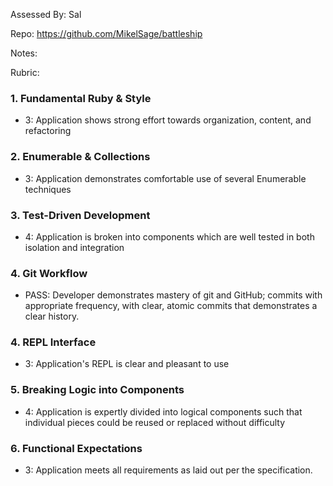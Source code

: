 Assessed By: Sal

Repo: https://github.com/MikelSage/battleship

Notes:

Rubric:

### 1. Fundamental Ruby & Style

* 3:  Application shows strong effort towards organization, content, and refactoring

### 2. Enumerable & Collections

* 3: Application demonstrates comfortable use of several Enumerable techniques

### 3. Test-Driven Development

* 4: Application is broken into components which are well tested in both isolation and integration

### 4. Git Workflow

* PASS:  Developer demonstrates mastery of git and GitHub; commits with appropriate frequency, with clear, atomic commits that demonstrates a clear history.

### 4. REPL Interface

* 3: Application's REPL is clear and pleasant to use

### 5. Breaking Logic into Components

* 4: Application is expertly divided into logical components such that individual pieces could be reused or replaced without difficulty

### 6. Functional Expectations

* 3: Application meets all requirements as laid out per the specification.
